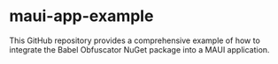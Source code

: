 # maui-app-example
This GitHub repository provides a comprehensive example of how to integrate the Babel Obfuscator NuGet package into a MAUI application.
